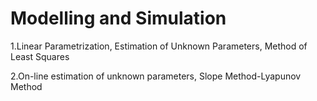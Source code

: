 # Modelling and Simulation

1.Linear Parametrization, Estimation of Unknown Parameters, Method of Least Squares

2.On-line estimation of unknown parameters, Slope Method-Lyapunov Method
